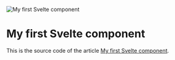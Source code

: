 ![My first Svelte component](https://res.cloudinary.com/practicaldev/image/fetch/s--NC9nfAD6--/c_imagga_scale,f_auto,fl_progressive,h_420,q_auto,w_1000/https://dev-to-uploads.s3.amazonaws.com/uploads/articles/khj27gtaqs5lq6c93l26.png)

# My first Svelte component

This is the source code of the article [My first Svelte component](https://dev.to/robertobutti/my-first-svelte-component-5e1k).
